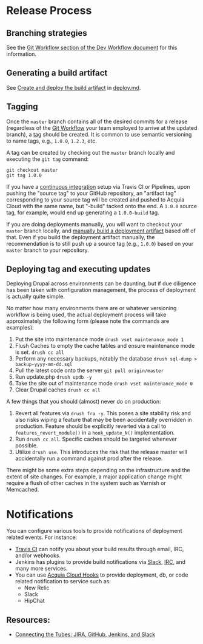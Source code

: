 # Release Process

## Branching strategies

See the [Git Workflow section of the Dev Workflow document](dev-workflow.md#git-workflow) for this information.

## Generating a build artifact

See [Create and deploy the build artifact](deploy.md#create-and-deploy-the-build-artifact) in [deploy.md](deploy.md).

## Tagging

Once the `master` branch contains all of the desired commits for a release (regardless of the [Git Workflow](dev-workflow.md#git-workflow) your team employed to arrive at the updated branch), a [tag](https://git-scm.com/book/en/v2/Git-Basics-Tagging) should be created. It is common to use semantic versioning to name tags, e.g., `1.0.0`, `1.2.3`, etc.

A tag can be created by checking out the `master` branch locally and executing the `git tag` command:

```
git checkout master
git tag 1.0.0
```

If you have a [continuous integration](ci.md) setup via Travis CI or Pipelines, upon pushing the "source tag" to your GitHub repository, an "artifact tag" corresponding to your source tag will be created and pushed to Acquia Cloud with the same name, but "-build" tacked onto the end. A `1.0.0` source tag, for example, would end up generating a `1.0.0-build` tag.

If you are doing deployments manually, you will want to checkout your `master` branch locally, and [manually build a deployment artifact](deploy.md#creating-the-build-artifact) based off of that. Even if you build the deployment artifact manually, the recommendation is to still push up a source tag (e.g., `1.0.0`) based on your `master` branch to your repository.

## Deploying tag and executing updates

Deploying Drupal across environments can be daunting, but if due diligence has been taken with configuration management, the process of deployment is actually quite simple.

No matter how many environments there are or whatever versioning workflow is being used, the actual deployment process will take approximately the following form (please note the commands are examples):

1. Put the site into maintenance mode `drush vset maintenance_mode 1`
2. Flush Caches to empty the cache tables and ensure maintenance mode is set. `drush cc all`
3. Perform any necessary backups, notably the database `drush sql-dump > backup-yyyy-mm-dd.sql`
4. Pull the latest code onto the server `git pull origin/master`
5. Run update.php `drush updb -y`
7. Take the site out of maintenance mode `drush vset maintenance_mode 0`
8. Clear Drupal caches `drush cc all`

A few things that you should (almost) never do on production:
1. Revert all features via `drush fra -y`. This poses a site stability risk and also risks wiping a feature that may be been accidentally overridden in production. Feature should be explicitly reverted via a call to `features_revert_module()` in a `hook_update_N()` implementation.
1. Run `drush cc all`. Specific caches should be targeted whenever possible.
1. Utilize `drush use`. This introduces the risk that the release master will accidentally run a command against prod after the release.

There might be some extra steps depending on the infrastructure and the extent of site changes. For example, a major application change might require a flush of other caches in the system such as Varnish or Memcached.

# Notifications

You can configure various tools to provide notifications of deployment related events. For instance:

* [Travis CI](https://docs.travis-ci.com/user/notifications/) can notify you about your build results through email, IRC, and/or webhooks.
* Jenkins has plugins to provide build notifications via [Slack](https://wiki.jenkins-ci.org/display/JENKINS/Slack+Plugin), [IRC](https://wiki.jenkins-ci.org/display/JENKINS/IRC+Plugin), and many more services.
* You can use [Acquia Cloud Hooks](https://docs.acquia.com/acquia-cloud/develop/api/cloud-hooks/) to provide deployment, db, or code related notification to service such as:
    * New Relic
    * Slack
    * HipChat

## Resources:

* [Connecting the Tubes: JIRA, GitHub, Jenkins, and Slack](https://dev.acquia.com/blog/connecting-tubes-jira-github-jenkins-and-slack)
